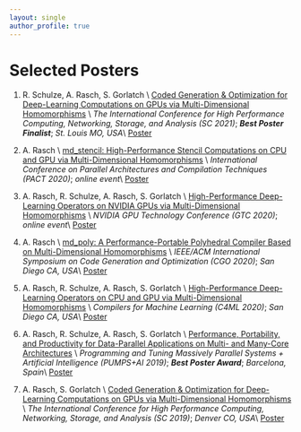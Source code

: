 ```yaml
---
layout: single
author_profile: true
---
```


# Selected Posters

1.  R. Schulze, A. Rasch, S. Gorlatch \\
    [Coded Generation & Optimization for Deep-Learning Computations on GPUs via Multi-Dimensional Homomorphisms](https://sc21.supercomputing.org/proceedings/tech_poster/) \\
    *The International Conference for High Performance Computing, Networking, Storage, and Analysis (SC 2021)*; ***Best Poster Finalist***; *St. Louis MO, USA*\\
    <a href="../assets/files/poster/sc21/poster.pdf"><i class="fas fa-file-pdf" style="color: red; font-size: 2em; padding-top: .4em"></i></a> [Poster](../assets/files/poster/sc21/poster.pdf)

1.  A. Rasch \\
    [md_stencil: High-Performance Stencil Computations on CPU and GPU via Multi-Dimensional Homomorphisms](https://pact20.cc.gatech.edu/acm-src/) \\
    *International Conference on Parallel Architectures and Compilation Techniques (PACT 2020)*; *online event*\\
    <a href="../assets/files/poster/pact20/poster.pdf"><i class="fas fa-file-pdf" style="color: red; font-size: 2em; padding-top: .4em"></i></a> [Poster](../assets/files/poster/pact20/poster.pdf)

1.  A. Rasch, R. Schulze, A. Rasch, S. Gorlatch \\
    [High-Performance Deep-Learning Operators on NVIDIA GPUs via Multi-Dimensional Homomorphisms](https://www.nvidia.com/gtc/) \\
    *NVIDIA GPU Technology Conference (GTC 2020)*; *online event*\\
    <a href="../assets/files/poster/gtc20/poster.pdf"><i class="fas fa-file-pdf" style="color: red; font-size: 2em; padding-top: .4em"></i></a> [Poster](../assets/files/poster/gtc20/poster.pdf)

1.  A. Rasch \\
    [md_poly: A Performance-Portable Polyhedral Compiler Based on Multi-Dimensional Homomorphisms](https://cgo-conference.github.io/cgo2020/src/) \\
    *IEEE/ACM International Symposium on Code Generation and Optimization (CGO 2020)*; *San Diego CA, USA*\\
    <a href="../assets/files/poster/cgo20/poster.pdf"><i class="fas fa-file-pdf" style="color: red; font-size: 2em; padding-top: .4em"></i></a> [Poster](../assets/files/poster/cgo20/poster.pdf)

1.  A. Rasch, R. Schulze, A. Rasch, S. Gorlatch \\
    [High-Performance Deep-Learning Operators on CPU and GPU via Multi-Dimensional Homomorphisms](https://www.c4ml.org/c4ml2020) \\
    *Compilers for Machine Learning (C4ML 2020)*; *San Diego CA, USA*\\
    <a href="../assets/files/poster/c4ml20/poster.pdf"><i class="fas fa-file-pdf" style="color: red; font-size: 2em; padding-top: .4em"></i></a> [Poster](../assets/files/poster/c4ml20/poster.pdf)

1.  A. Rasch, R. Schulze, A. Rasch, S. Gorlatch \\
    [Performance, Portability, and Productivity for Data-Parallel Applications on Multi- and Many-Core Architectures](https://pumps.bsc.es) \\
    *Programming and Tuning Massively Parallel Systems + Artificial Intelligence (PUMPS+AI 2019)*; ***Best Poster Award***; *Barcelona, Spain*\\
    <a href="../assets/files/poster/pumps_ai19/poster.pdf"><i class="fas fa-file-pdf" style="color: red; font-size: 2em; padding-top: .4em"></i></a> [Poster](../assets/files/poster/pumps_ai19/poster.pdf)

1.  A. Rasch, S. Gorlatch \\
    [Coded Generation & Optimization for Deep-Learning Computations on GPUs via Multi-Dimensional Homomorphisms](https://sc21.supercomputing.org/proceedings/tech_poster/) \\
    *The International Conference for High Performance Computing, Networking, Storage, and Analysis (SC 2019)*; *Denver CO, USA*\\
    <a href="../assets/files/poster/sc19/poster.pdf"><i class="fas fa-file-pdf" style="color: red; font-size: 2em; padding-top: .4em"></i></a> [Poster](../assets/files/poster/sc19/poster.pdf)

